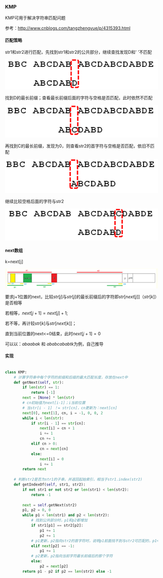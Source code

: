 ### KMP

KMP可用于解决字符串匹配问题

参考：http://www.cnblogs.com/tangzhengyue/p/4315393.html

#### 匹配策略

str1和str2进行匹配，先找到str1和str2的公共部分，继续查找发现D和' '不匹配

![](https://github.com/1273545169/course_note/blob/master/%E5%9B%BE%E7%89%87/kmp1.PNG)

找到D的最长前缀；查看最长前缀后面的字符与空格是否匹配，此时依然不匹配

![](https://github.com/1273545169/course_note/blob/master/%E5%9B%BE%E7%89%87/kmp2.PNG)

再找到C的最长前缀，发现为0，则查看str2的首字符与空格是否匹配，依旧不匹配

![](https://github.com/1273545169/course_note/blob/master/%E5%9B%BE%E7%89%87/kmp3.PNG)

继续比较空格后面的字符与str2

![](https://github.com/1273545169/course_note/blob/master/%E5%9B%BE%E7%89%87/kmp4.PNG)

#### next数组

k=next[j]

![](https://github.com/1273545169/course_note/blob/master/%E5%9B%BE%E7%89%87/kmp5.PNG)

要求j+1位置的next，比较$str[j]$与$str[j]$的最长前缀后的字符即$str[next[j]]$（$str[k]$）是否相等

若相等，$next[j+1]=next[j]+1$;

若不等，再计较$str[k]$与$str[next[k]]$；

直到当前位置的next<=0结束，此时$next[j+1]=0$

可以以：$abaabak$ 和 $ababcababtk$为例，自己推导

#### 实现

```python

class KMP:
    # 计算字符串中每个字符的前缀和后缀的最大匹配长度，存放在next中
    def getNext(self, str):
        if len(str) == 1:
            return [-1]
        next = [None] * len(str)
        # cn初始值为next[i-1]；i当前位置
        # 当str[i - 1] ！= str[cn]，cn更新为：next[cn]
        next[0], next[1], cn, i = -1, 0, 0, 2
        while i < len(str):
            if str[i - 1] == str[cn]:
                next[i] = cn + 1
                i += 1
                cn += 1
            elif cn > 0:
                cn = next[cn]
            else:
                next[i] = 0
                i += 1
        return next

    # 判断str2是否为str1的子串，并返回起始索引，相当于str1.index(str2)
    def getIndexOf(self, str1, str2):
        if not str1 or not str2 or len(str1) < len(str2):
            return -1

        next = self.getNext(str2)
        p1, p2 = 0, 0
        while p1 < len(str1) and p2 < len(str2):
            # 找到公共部分时，p1和p2都增加
            if str1[p1] == str2[p2]:
                p1 += 1
                p2 += 1
            # p1更新，p2指向str2的首字符时，说明p1前面找不到与str2可匹配的，p1+1
            elif next[p2] == -1:
                p1 += 1
            # p2更新，p2指向当前字符最长前缀后的那个字符
            else:
                p2 = next[p2]
        return p1 - p2 if p2 == len(str2) else -1


```
